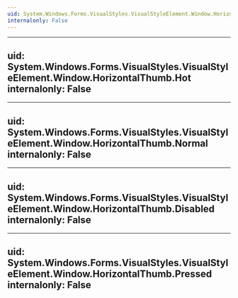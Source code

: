 ```yaml
---
uid: System.Windows.Forms.VisualStyles.VisualStyleElement.Window.HorizontalThumb
internalonly: False
---
```


---
uid: System.Windows.Forms.VisualStyles.VisualStyleElement.Window.HorizontalThumb.Hot
internalonly: False
---

---
uid: System.Windows.Forms.VisualStyles.VisualStyleElement.Window.HorizontalThumb.Normal
internalonly: False
---

---
uid: System.Windows.Forms.VisualStyles.VisualStyleElement.Window.HorizontalThumb.Disabled
internalonly: False
---

---
uid: System.Windows.Forms.VisualStyles.VisualStyleElement.Window.HorizontalThumb.Pressed
internalonly: False
---
